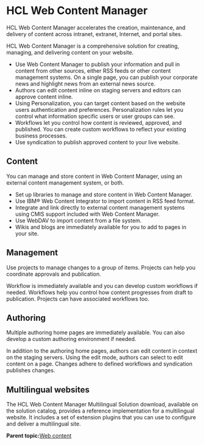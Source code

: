 # HCL Web Content Manager 

HCL Web Content Manager accelerates the creation, maintenance, and delivery of content across intranet, extranet, Internet, and portal sites.

HCL Web Content Manager is a comprehensive solution for creating, managing, and delivering content on your website.

-   Use Web Content Manager to publish your information and pull in content from other sources, either RSS feeds or other content management systems. On a single page, you can publish your corporate news and highlight news from an external news source.
-   Authors can edit content inline on staging servers and editors can approve content inline.
-   Using Personalization, you can target content based on the website users authentication and preferences. Personalization rules let you control what information specific users or user groups can see.
-   Workflows let you control how content is reviewed, approved, and published. You can create custom workflows to reflect your existing business processes.
-   Use syndication to publish approved content to your live website.

## Content

You can manage and store content in Web Content Manager, using an external content management system, or both.

-   Set up libraries to manage and store content in Web Content Manager.
-   Use IBM® Web Content Integrator to import content in RSS feed format.
-   Integrate and link directly to external content management systems using CMIS support included with Web Content Manager.
-   Use WebDAV to import content from a file system.
-   Wikis and blogs are immediately available for you to add to pages in your site.

## Management

Use projects to manage changes to a group of items. Projects can help you coordinate approvals and publication.

Workflow is immediately available and you can develop custom workflows if needed. Workflows help you control how content progresses from draft to publication. Projects can have associated workflows too.

## Authoring

Multiple authoring home pages are immediately available. You can also develop a custom authoring environment if needed.

In addition to the authoring home pages, authors can edit content in context on the staging servers. Using the edit mode, authors can select to edit content on a page. Changes adhere to defined workflows and syndication publishes changes.

## Multilingual websites

The HCL Web Content Manager Multilingual Solution download, available on the solution catalog, provides a reference implementation for a multilingual website. It includes a set of extension plugins that you can use to configure and deliver a multilingual site.

**Parent topic:**[Web content ](../overview/content.md)

